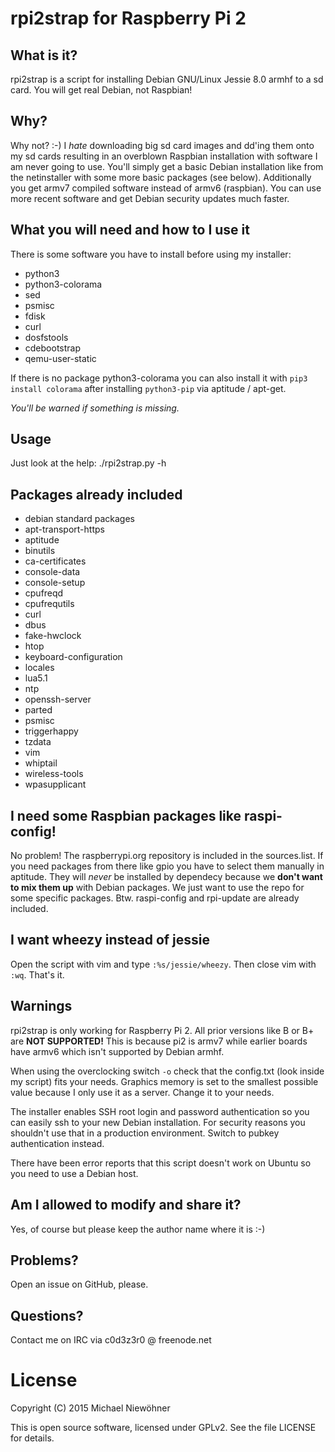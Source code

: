 # rpi2strap for Raspberry Pi 2

## What is it?
rpi2strap is a script for installing Debian GNU/Linux Jessie 8.0 armhf to a sd card. You will get real Debian, not Raspbian!

## Why?
Why not? :-) I *hate* downloading big sd card images and dd'ing them onto my sd cards resulting in an overblown Raspbian installation with software I am never going to use. You'll simply get a basic Debian installation like from the netinstaller with some more basic packages (see below). Additionally you get armv7 compiled software instead of armv6 (raspbian). You can use more recent software and get Debian security updates much faster.

## What you will need and how to I use it
There is some software you have to install before using my installer:

* python3
* python3-colorama
* sed
* psmisc
* fdisk
* curl
* dosfstools
* cdebootstrap
* qemu-user-static

If there is no package python3-colorama you can also install it with `pip3 install colorama` after installing `python3-pip` via aptitude / apt-get.

*You'll be warned if something is missing.*

## Usage
Just look at the help: ./rpi2strap.py -h

## Packages already included
* debian standard packages
* apt-transport-https
* aptitude
* binutils
* ca-certificates
* console-data
* console-setup
* cpufreqd
* cpufrequtils
* curl
* dbus
* fake-hwclock
* htop
* keyboard-configuration
* locales
* lua5.1
* ntp
* openssh-server
* parted
* psmisc
* triggerhappy
* tzdata
* vim
* whiptail
* wireless-tools
* wpasupplicant

## I need some Raspbian packages like raspi-config!
No problem! The raspberrypi.org repository is included in the sources.list. If you need packages from there like gpio you have to select them manually in aptitude. They will *never* be installed by dependecy because we **don't want to mix them up** with Debian packages. We just want to use the repo for some specific packages. Btw. raspi-config and rpi-update are already included.

## I want wheezy instead of jessie
Open the script with vim and type `:%s/jessie/wheezy`. Then close vim with `:wq`. That's it.

## Warnings
rpi2strap is only working for Raspberry Pi 2. All prior versions like B or B+ are **NOT SUPPORTED!** This is because pi2 is armv7 while earlier boards have armv6 which isn't supported by Debian armhf.

When using the overclocking switch `-o` check that the config.txt (look inside my script) fits your needs. Graphics memory is set to the smallest possible value because I only use it as a server. Change it to your needs.

The installer enables SSH root login and password authentication so you can easily ssh to your new Debian installation. For security reasons you shouldn't use that in a production environment. Switch to pubkey authentication instead.

There have been error reports that this script doesn't work on Ubuntu so you need to use a Debian host.

## Am I allowed to modify and share it?
Yes, of course but please keep the author name where it is :-)

## Problems?
Open an issue on GitHub, please.

## Questions?
Contact me on IRC via c0d3z3r0 @ freenode.net

# License

Copyright (C) 2015 Michael Niewöhner

This is open source software, licensed under GPLv2. See the file LICENSE for details.
